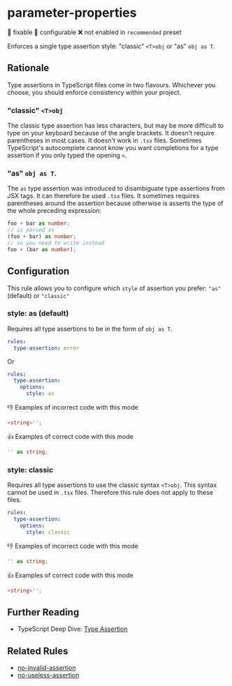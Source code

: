 # parameter-properties

:wrench: fixable
:nut_and_bolt: configurable
:x: not enabled in `recommended` preset

Enforces a single type assertion style: "classic" `<T>obj` or "as" `obj as T`.

## Rationale

Type assertions in TypeScript files come in two flavours. Whichever you choose, you should enforce consistency within your project.

### "classic" `<T>obj`

The classic type assertion has less characters, but may be more difficult to type on your keyboard because of the angle brackets.
It doesn't require parentheses in most cases.
It doesn't work in `.tsx` files.
Sometimes TypeScript's autocomplete cannot know you want completions for a type assertion if you only typed the opening `<`.

### "as" `obj as T`.

The `as` type assertion was introduced to disambiguate type assertions from JSX tags. It can therefore be used `.tsx` files.
It sometimes requires parentheses around the assertion because otherwise is asserts the type of the whole preceding expression:

```ts
foo + bar as number;
// is parsed as
(foo + bar) as number;
// so you need to write instead
foo + (bar as number);
```

## Configuration

This rule allows you to configure which `style` of assertion you prefer: `"as"`(default) or `"classic"`

### style: as (default)

Requires all type assertions to be in the form of `obj as T`.

```yaml
rules:
  type-assertion: error
```

Or

```yaml
rules:
  type-assertion:
    options:
      style: as
```

:thumbsdown: Examples of incorrect code with this mode

```ts
<string>'';
```

:thumbsup: Examples of correct code with this mode

```ts
'' as string;
```

### style: classic

Requires all type assertions to use the classic syntax `<T>obj`. This syntax cannot be used in `.tsx` files. Therefore this rule does not apply to these files.

```yaml
rules:
  type-assertion:
    options:
      style: classic
```

:thumbsdown: Examples of incorrect code with this mode

```ts
'' as string;
```

:thumbsup: Examples of correct code with this mode

```ts
<string>'';
```

## Further Reading

* TypeScript Deep Dive: [Type Assertion](https://basarat.gitbooks.io/typescript/content/docs/types/type-assertion.html)

## Related Rules

* [no-invalid-assertion](no-invalid-assertion.md)
* [no-useless-assertion](no-useless-assertion.md)
